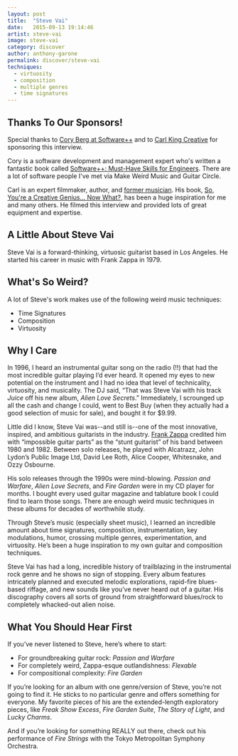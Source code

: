 ```yaml
---
layout: post
title:  "Steve Vai"
date:   2015-09-13 19:14:46
artist: steve-vai
image: steve-vai
category: discover
author: anthony-garone
permalink: discover/steve-vai
techniques:
  - virtuosity
  - composition
  - multiple genres
  - time signatures
---
```

## Thanks To Our Sponsors!

Special thanks to [Cory Berg at Software++](http://softwareplusplus.com) and to [Carl King Creative](http://carlkingdom.com) for sponsoring this interview.

Cory is a software development and management expert who's written a fantastic book called [Software++: Must-Have Skills for Engineers](http://www.amazon.com/Software-Must-Have-Skills-Engineers-ebook/dp/B00U4ZRQC6). There are a lot of software people I've met via Make Weird Music and Guitar Circle.

Carl is an expert filmmaker, author, and [former musician](/discover/carl-king). His book, [So, You're a Creative Genius... Now What?](http://www.amazon.com/Youre-Creative-Genius-Now-What/dp/1932907920), has been a huge inspiration for me and many others. He filmed this interview and provided lots of great equipment and expertise.

## A Little About Steve Vai

Steve Vai is a forward-thinking, virtuosic guitarist based in Los Angeles. He started his career in music with Frank Zappa in 1979.

## What's So Weird?

A lot of Steve's work makes use of the following weird music techniques:

- Time Signatures
- Composition
- Virtuosity

## Why I Care

In 1996, I heard an instrumental guitar song on the radio (!!) that had the most incredible guitar playing I&#8217;d ever heard. It opened my eyes to new potential on the instrument and I had no idea that level of technicality, virtuosity, and musicality. The DJ said, &#8220;That was Steve Vai with his track <em>Juice</em> off his new album, <em>Alien Love Secrets</em>.&#8221; Immediately, I scrounged up all the cash and change I could, went to Best Buy (when they actually had a good selection of music for sale), and bought it for $9.99.

Little did I know, Steve Vai was--and still is--one of the most innovative, inspired, and ambitious guitarists in the industry. <a href="/discover/frank-zappa">Frank Zappa</a> credited him with &#8220;impossible guitar parts&#8221; as the &#8220;stunt guitarist&#8221; of his band between 1980 and 1982. Between solo releases, he played with Alcatrazz, John Lydon&#8217;s Public Image Ltd, David Lee Roth, Alice Cooper, Whitesnake, and Ozzy Osbourne.

His solo releases through the 1990s were mind-blowing. <em>Passion and Warfare</em>, <em>Alien Love Secrets</em>, and <em>Fire Garden</em> were in my CD player for months. I bought every used guitar magazine and tablature book I could find to learn those songs. There are enough weird music techniques in these albums for decades of worthwhile study.

Through Steve&#8217;s music (especially sheet music), I learned an incredible amount about time signatures, composition, instrumentation, key modulations, humor, crossing multiple genres, experimentation, and virtuosity. He&#8217;s been a huge inspiration to my own guitar and composition techniques.

Steve Vai has had a long, incredible history of trailblazing in the instrumental rock genre and he shows no sign of stopping. Every album features intricately planned and executed melodic explorations, rapid-fire blues-based riffage, and new sounds like you&#8217;ve never heard out of a guitar. His discography covers all sorts of ground from straightforward blues/rock to completely whacked-out alien noise.

## What You Should Hear First

If you&#8217;ve never listened to Steve, here&#8217;s where to start:

- For groundbreaking guitar rock: <em>Passion and Warfare</em>
- For completely weird, Zappa-esque outlandishness: <em>Flexable</em>
- For compositional complexity: <em>Fire Garden</em>

If you&#8217;re looking for an album with one genre/version of Steve, you&#8217;re not going to find it. He sticks to no particular genre and offers something for everyone. My favorite pieces of his are the extended-length exploratory pieces, like <em>Freak Show Excess</em>, <em>Fire Garden Suite</em>, <em>The Story of Light</em>, and <em>Lucky Charms</em>.

And if you&#8217;re looking for something REALLY out there, check out his performance of <em>Fire Strings</em> with the Tokyo Metropolitan Symphony Orchestra.
